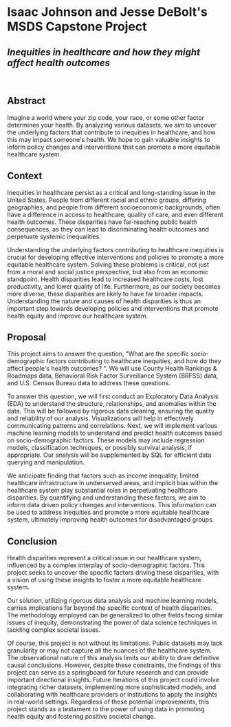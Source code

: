 # **Isaac Johnson and Jesse DeBolt's MSDS Capstone Project**

## *Inequities in healthcare and how they might affect health outcomes*

<br />

## Abstract

Imagine a world where your zip code, your race, or some other factor determines your health. By analyzing various datasets, we aim to uncover the underlying factors that contribute to inequities in healthcare, and how this may impact someone's health. We hope to gain valuable insights to inform policy changes and interventions that can promote a more equitable healthcare system.

## Context

Inequities in healthcare persist as a critical and long-standing issue in the United States. People from different racial and ethnic groups, differing geographies, and people from different socioeconomic backgrounds, often have a difference in access to healthcare, quality of care, and even different health outcomes. These disparities have far-reaching public health consequences, as they can lead to discriminating health outcomes and perpetuate systemic inequalities. 

Understanding the underlying factors contributing to healthcare inequities is crucial for developing effective interventions and policies to promote a more equitable healthcare system.  Solving these problems is critical, not just from a moral and social justice perspective, but also from an economic standpoint. Health disparities lead to increased healthcare costs, lost productivity, and lower quality of life. Furthermore, as our society becomes more diverse, these disparities are likely to have far broader impacts. Understanding the nature and causes of health disparities is thus an important step towards developing policies and interventions that promote health equity and improve our healthcare system.


## Proposal

This project aims to answer the question, "What are the specific socio-demographic factors contributing to healthcare inequities, and how do they affect people's health outcomes? ". We will use County Health Rankings & Roadmaps data, Behavioral Risk Factor Surveillance System (BRFSS) data, and U.S. Census Bureau data to address these questions.

To answer this question, we will first conduct an Exploratory Data Analysis (EDA) to understand the structure, relationships, and anomalies within the data. This will be followed by rigorous data cleaning, ensuring the quality and reliability of our analysis. Visualizations will help in effectively communicating patterns and correlations. Next, we will implement various machine learning models to understand and predict health outcomes based on socio-demographic factors. These models may include regression models, classification techniques, or possibly survival analysis, if appropriate. Our analysis will be supplemented by SQL for efficient data querying and manipulation.

We anticipate finding that factors such as income inequality, limited healthcare infrastructure in underserved areas, and implicit bias within the healthcare system play substantial roles in perpetuating healthcare disparities. By quantifying and understanding these factors, we aim to inform data driven policy changes and interventions. This information can be used to address inequities and promote a more equitable healthcare system, ultimately improving health outcomes for disadvantaged groups.


## Conclusion

Health disparities represent a critical issue in our healthcare system, influenced by a complex interplay of socio-demographic factors. This project seeks to uncover the specific factors driving these disparities, with a vision of using these insights to foster a more equitable healthcare system.

Our solution, utilizing rigorous data analysis and machine learning models, carries implications far beyond the specific context of health disparities. The methodology employed can be generalized to other fields facing similar issues of inequity, demonstrating the power of data science techniques in tackling complex societal issues.

Of course, this project is not without its limitations. Public datasets may lack granularity or may not capture all the nuances of the healthcare system. The observational nature of this analysis limits our ability to draw definitive causal conclusions. However, despite these constraints, the findings of this project can serve as a springboard for future research and can provide important directional insights. Future iterations of this project could involve integrating richer datasets, implementing more sophisticated models, and collaborating with healthcare providers or institutions to apply the insights in real-world settings. Regardless of these potential improvements, this project stands as a testament to the power of using data in promoting health equity and fostering positive societal change.
